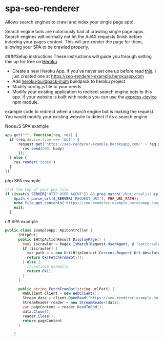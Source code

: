 # spa-seo-renderer
Allows search engines to crawl and index your single page app!

Search engine bots are notoriously bad at crawling single page apps.  Search engines will normally not let the AJAX requests finish before indexing your pages content.  This will pre-render the page for them, allowing your SPA to be crawled properly.

####Setup instructions
These instructions will guide you through setting this up for free on [Heroku](https://heroku.com)
* Create a new Heroku App.  If you've never set one up before read [this](https://devcenter.heroku.com/articles/getting-started-with-nodejs#introduction). I just created one at https://seo-renderer-example.herokuapp.com
* Add [heroku-buildpack-multi](https://github.com/ddollar/heroku-buildpack-multi) buildpack to heroku project
* Modify config.js file to your needs
* Modify your existing application to redirect search engine bots to this app.  If your website is built with nodejs you can use the [express-device](https://github.com/rguerreiro/express-device) npm module.

example code to redirect when a search engine bot is making the request.  You would modify your existing website to detect if its a search engine

NodeJS SPA example
```js
app.get("*", function(req, res) {
  if (req.device.type === 'bot') {
      request.get('https://seo-renderer-example.herokuapp.com/' + req.path, function(error, response, body) {
        res.send(200, body)
      });
  } else {
    res.render('index')
  }
})
```

php SPA example
```php
//at the top of your php file
if (isset($_SERVER['HTTP_USER_AGENT']) && preg_match('/bot|crawl|slurp|spider/i', $_SERVER['HTTP_USER_AGENT'])) {
    $path = parse_url($_SERVER['REQUEST_URI'], PHP_URL_PATH);
    echo file_get_contents('https://seo-renderer-example.herokuapp.com/' +$path);
    exit;
  }
```

c# SPA example
```c#
public class ExampleApp: ApiController {
      [HttpGet]
      public IHttpActionResult DisplayPage() {
        bool iscrawler = Regex.IsMatch(Request.UserAgent, @ "bot|crawler|baiduspider|80legs|ia_archiver|voyager|curl|wget|yahoo! slurp|mediapartners-google", RegexOptions.IgnoreCase);
        if (iscrawler) {
          var path = = new Uri(HttpContext.Current.Request.Url.AbsoluteUri).path
          return Ok(FetchFromBot());
        } else {
          //continue normally
          return Ok();
        }
      }

      public string FetchFromBot(string urlPath) {
        WebClient client = new WebClient();
        Stream data = client.OpenRead("https://seo-renderer-example.herokuapp.com/"+ urlPath);
        StreamReader reader = new StreamReader(data);
        var pageContent = reader.ReadToEnd();
        data.Close();
        reader.Close();
        return pageContent
      }

    }
```
